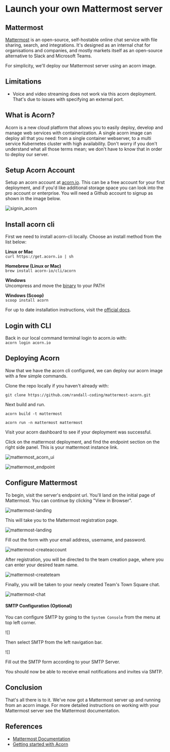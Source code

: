 # Launch your own Mattermost server

## Mattermost
[Mattermost](https://mattermost.com/) is an open-source, self-hostable online chat service with file sharing, search, and integrations. It's designed as an internal chat for organisations and companies, and mostly markets itself as an open-source alternative to Slack and Microsoft Teams.

For simplicity, we'll deploy our Mattermost server using an acorn image.

## Limitations 
* Voice and video streaming does not work via this acorn deployment.  That's due to issues with specifying an external port.

## What is Acorn?
Acorn is a new cloud platform that allows you to easily deploy, develop and manage web services with containerization.  A single acorn image can deploy all that you need: from a single container webserver, to a multi service Kubernetes cluster with high availability.  Don't worry if you don't understand what all those terms mean; we don't have to know that in order to deploy our server.

## Setup Acorn Account
Setup an acorn account at [acorn.io](https://acorn.io).  This can be a free account for your first deployment, and if you'd like additional storage space you can look into the pro account or enterprise.  You will need a Github account to signup as shown in the image below.

![signin_acorn](https://github.com/randall-coding/opensupports-docker/assets/39175191/d46815fb-d2d5-42cd-b93d-41ca541a63bd)

## Install acorn cli 
First we need to install acorn-cli locally.  Choose an install method from the list below:

**Linux or Mac** <br>
`curl https://get.acorn.io | sh`

**Homebrew (Linux or Mac)** <br>
`brew install acorn-io/cli/acorn`

**Windows** <br> 
Uncompress and move the [binary](https://cdn.acrn.io/cli/default_windows_amd64_v1/acorn.exe) to your PATH

**Windows (Scoop)** <br>
`scoop install acorn`

For up to date installation instructions, visit the [official docs](https://runtime-docs.acorn.io/installation/installing).

## Login with CLI
Back in our local command terminal login to acorn.io with: <br>
`acorn login acorn.io` 

## Deploying Acorn
Now that we have the acorn cli configured, we can deploy our acorn image with a few simple commands.

Clone the repo locally if you haven't already with:

`git clone https://github.com/randall-coding/mattermost-acorn.git`

Next build and run.

`acorn build -t mattermost`

`acorn run -n mattermost mattermost`

Visit your acorn dashboard to see if your deployment was successful.

Click on the mattermost deployment, and find the endpoint section on the right side panel.  This is your mattermost instance link.

![mattermost_acorn_ui]()

![mattermost_endpoint]()

## Configure Mattermost

To begin, visit the server's endpoint url. You'll land on the initial page of Mattermost. You can continue by clicking "View in Browser".

![mattermost-landing]()

This will take you to the Mattermost registration page.

![mattermost-landing]()

Fill out the form with your email address, username, and password.

![mattermost-createaccount]()

After registration, you will be directed to the team creation page, where you can enter your desired team name.

![mattermost-createteam]()

Finally, you will be taken to your newly created Team's Town Square chat.

![mattermost-chat](https://github.com/randall-coding/mattermost-private/assets/23367718/51ecf6c1-adf9-44cb-a456-1b0a316d0f5c)

#### SMTP Configuration (Optional)

You can configure SMTP by going to the `System Console` from the menu at top left corner.

![]

Then select SMTP from the left navigation bar.

![]

Fill out the SMTP form according to your SMTP Server.

You should now be able to receive email notifications and invites via SMTP.

## Conclusion
That's all there is to it.  We've now got a Mattermost server up and running from an acorn image.
For more detailed instructions on working with your Mattermost server see the Mattermost documentation.

## References
* [Mattermost Documentation](https://docs.mattermost.com/)
* [Getting started with Acorn](https://docs.acorn.io/getting-started)
